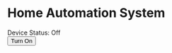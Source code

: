 <!DOCTYPE html>
<html>
<head>
    <title>Home Automation Interface</title>
    <link rel="stylesheet" type="text/css" href="styles.css">
</head>
<body>
    <h1>Home Automation System</h1>
    <div id="deviceStatus">Device Status: Off</div>
    <button id="controlButton" onclick="toggleDevice()">Turn On</button>
    <script src="script.js"></script>
</body>
</html>

